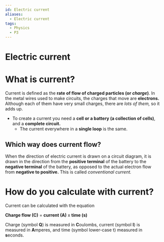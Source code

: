 ```yaml
---
id: Electric current
aliases:
  - Electric current
tags:
  - Physics
  - P3
---
```


# Electric current

# What is current?

Current is defined as the **rate of flow of charged particles (or *charge*)**. In the metal wires used to make circuits, the charges that move are **electrons.** Although each of them have very small charges, there are *lots of them,* so it adds up.

- To create a current you need a **cell or a battery (a collection of cells)**, and a **complete circuit.**
    - The current everywhere in a **single loop** is the same.

## Which way does current flow?

When the direction of electric current is drawn on a circuit diagram, it is drawn in the direction from the **positive terminal** of the battery to the **negative terminal** of the battery, as opposed to the actual electron flow from **negative to positive.** This is called *conventional current.* 

# How do you calculate with current?

Current can be calculated with the equation

**Charge flow (C)** = **current (A)** x **time (s)** 

Charge (symbol **Q**) is measured in **C**oulombs, current (symbol **I**) is measured in **A**mperes, and time (symbol lower-case t) measured in **s**econds.

